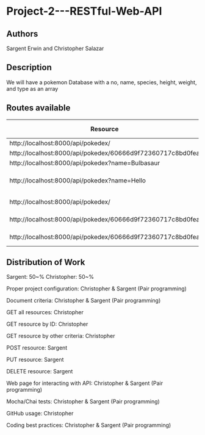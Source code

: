 # Project-2---RESTful-Web-API

## Authors
Sargent Erwin and Christopher Salazar

## Description
 We will have a pokemon Database with a no, name, species, height, weight, and type as an array
 
 ## Routes available
 
|  Resource |  Request verb | Description  | Status Code  |
|---|---|---|---|
|  http://localhost:8000/api/pokedex/ |  GET |  Get a list of all pokemons | 200 OK  |
| http://localhost:8000/api/pokedex/60666d9f72360717c8bd0fea  | GET  | Get pokemon by ID  |  200 OK |
|  http://localhost:8000/api/pokedex?name=Bulbasaur |  GET |  Get pokemon by name |  200 OK |
| http://localhost:8000/api/pokedex?name=Hello  | GET  | Get non-existing pokemon with name Hello  |  404 Not Found | 
|  http://localhost:8000/api/pokedex/ |  POST | Create a new pokemon  | 	201 Created  | 
|  http://localhost:8000/api/pokedex/60666d9f72360717c8bd0fea |  PUT | Update pokemon with ID 60666d9f72360717c8bd0fea  |  204 No Content |
| http://localhost:8000/api/pokedex/60666d9f72360717c8bd0fea  |  DELETE | Delete pokemon with ID 60666d9f72360717c8bd0fea  | 204 No Content  |

## Distribution of Work
   
Sargent: 50~%
Christopher: 50~%

Proper project configuration: Christopher & Sargent (Pair programming)

Document criteria: Christopher & Sargent (Pair programming)

GET all resources: Christopher

GET resource by ID: Christopher

GET resource by other criteria: Christopher

POST resource: Sargent

PUT resource: Sargent

DELETE resource: Sargent

Web page for interacting with API: Christopher & Sargent (Pair programming)

Mocha/Chai tests: Christopher & Sargent (Pair programming)

GitHub usage: Christopher

Coding best practices: Christopher & Sargent (Pair programming)

